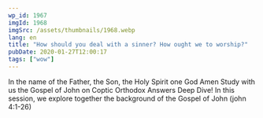```yaml
---
wp_id: 1967
imgId: 1968
imgSrc: /assets/thumbnails/1968.webp
lang: en
title: "How should you deal with a sinner? How ought we to worship?"
pubDate: 2020-01-27T12:00:17
tags: ["wow"]
---
```


<!-- page: 6 -->

<p>In the name of the Father, the Son, the Holy Spirit one God Amen Study with us the Gospel of John on Coptic Orthodox Answers Deep Dive! In this session, we explore together the background of the Gospel of John (john 4:1-26)</p>
